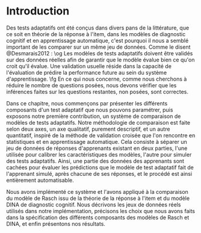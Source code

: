 # Introduction

Des tests adaptatifs ont été conçus dans divers pans de la littérature, que ce soit en théorie de la réponse à l'item, dans les modèles de diagnostic cognitif et en apprentissage automatique, c'est pourquoi il nous a semblé important de les comparer sur un même jeu de données. Comme le disent @Desmarais2012 : \og Les modèles de tests adaptatifs doivent être validés sur des données réelles afin de garantir que le modèle évalue bien ce qu'on croit qu'il évalue. Une validation usuelle réside dans la capacité de l'évaluation de prédire la performance future au sein du système d'apprentissage. \fg En ce qui nous concerne, comme nous cherchons à réduire le nombre de questions posées, nous devons vérifier que les inférences faites sur les questions restantes, non posées, sont correctes.

Dans ce chapitre, nous commençons par présenter les différents composants d'un test adaptatif que nous pouvons paramétrer, puis exposons notre première contribution, un système de comparaison de modèles de tests adaptatifs. Notre méthodologie de comparaison est faite selon deux axes, un axe qualitatif, purement descriptif, et un autre quantitatif, inspiré de la méthode de validation croisée que l'on rencontre en statistiques et en apprentissage automatique. Cela consiste à séparer un jeu de données de réponses d'apprenants existant en deux parties, l'une utilisée pour calibrer les caractéristiques des modèles, l'autre pour simuler des tests adaptatifs. Ainsi, une partie des données des apprenants sont cachées pour évaluer les prédictions que le modèle de test adaptatif fait de l'apprenant simulé, après chacune de ses réponses, et le procédé est ainsi entièrement automatisable.

Nous avons implémenté ce système et l'avons appliqué à la comparaison du modèle de Rasch issu de la théorie de la réponse à l'item et du modèle DINA de diagnostic cognitif. Nous décrivons les jeux de données réels utilisés dans notre implémentation, précisons les choix que nous avons faits dans la spécification des différents composants des modèles de Rasch et DINA, et enfin présentons nos résultats.
